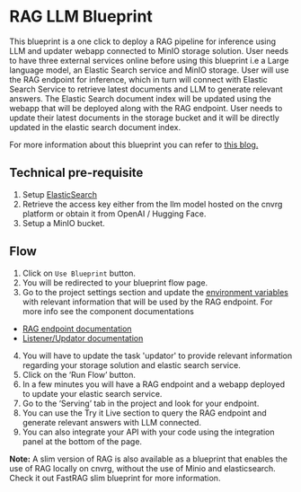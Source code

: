 # RAG LLM Blueprint

This blueprint is a one click to deploy a RAG pipeline for inference using LLM and updater webapp connected to MinIO storage solution. User needs to have three external services online before using this blueprint i.e a Large language model, an Elastic Search service and MinIO storage. User will use the RAG endpoint for inference, which in turn will connect with Elastic Search Service to retrieve latest documents and LLM to generate relevant answers.
The Elastic Search document index will be updated using the webapp that will be deployed along with the RAG endpoint. User needs to update their latest documents in the storage bucket and it will be directly updated in the elastic search document index.

For more information about this blueprint you can refer to [this blog.](https://cnvrg.io/enhance-large-language-models-leveraging-rag-and-minio-and-cnvrg/)

## Technical pre-requisite

1. Setup [ElasticSearch](https://www.elastic.co/guide/en/elasticsearch/client/python-api/current/index.html)
2. Retrieve the access key either from the llm model hosted on the cnvrg platform or obtain it from OpenAI / Hugging Face.
3. Setup a MinIO bucket.

## Flow

1. Click on `Use Blueprint` button.
2. You will be redirected to your blueprint flow page.
3. Go to the project settings section and update the [environment variables](https://app.cnvrg.io/docs/core_concepts/projects.html#environment) with relevant information that will be used by the RAG endpoint. 
For more info see the component documentations
- [RAG endpoint documentation](https://app.af2jdjq262tdqvyelihtqnd.cloud.cnvrg.io/blueprintsdev/blueprints/libraries/rag-endpoint/1.0.51)
- [Listener/Updator documentation](https://app.af2jdjq262tdqvyelihtqnd.cloud.cnvrg.io/blueprintsdev/blueprints/libraries/listener/1.0.51)
4. You will have to update the task 'updator' to provide relevant information regarding your storage solution and elastic search service.
5. Click on the ‘Run Flow’ button.
6. In a few minutes you will have a RAG endpoint and a webapp deployed to update your elastic search service.
7. Go to the ‘Serving’ tab in the project and look for your endpoint.
8. You can use the Try it Live section to query the RAG endpoint and generate relevant answers with LLM connected.
9. You can also integrate your API with your code using the integration panel at the bottom of the page.

**Note:** A slim version of RAG is also available as a blueprint that enables the use of RAG locally on cnvrg, without the use of Minio and elasticsearch. Check it out FastRAG slim blueprint for more information.
